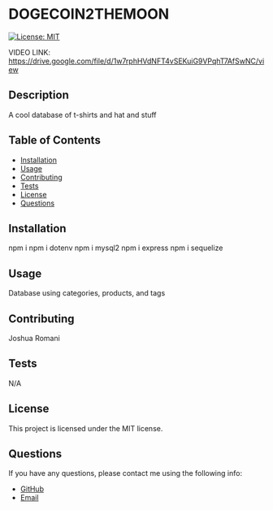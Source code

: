 # DOGECOIN2THEMOON

[![License: MIT](https://img.shields.io/badge/License-MIT-yellow.svg)](https://opensource.org/licenses/MIT)

VIDEO LINK: https://drive.google.com/file/d/1w7rphHVdNFT4vSEKuiG9VPqhT7AfSwNC/view

## Description

A cool database of t-shirts and hat and stuff

## Table of Contents

- [Installation](#installation)
- [Usage](#usage)
- [Contributing](#contributing)
- [Tests](#tests)
- [License](#license)
- [Questions](#questions)

## Installation

npm i
npm i dotenv
npm i mysql2
npm i express
npm i sequelize

## Usage

Database using categories, products, and tags

## Contributing

Joshua Romani

## Tests

N/A

## License

This project is licensed under the MIT license.

## Questions

If you have any questions, please contact me using the following info:

- [GitHub](https://github.com/DongleJosh)
- [Email](JoshuaJamesRomani@gmail.com)
 
